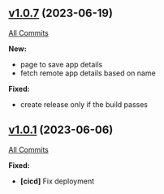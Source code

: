 ## [v1.0.7](https://github.com/mehiX/sec-checklist/releases/tag/1.0.7) (2023-06-19)
[All Commits](https://github.com/mehiX/sec-checklist/compare/1.0.3...v1.0.7)

**New:**
- page to save app details
- fetch remote app details based on name

**Fixed:**
- create release only if the build passes


## [v1.0.1](https://github.com/mehiX/sec-checklist/releases/tag/1.0.1) (2023-06-06)
[All Commits](https://github.com/mehiX/sec-checklist/compare/1.0.0...v1.0.1)

**Fixed:**
- **[cicd]** Fix deployment
